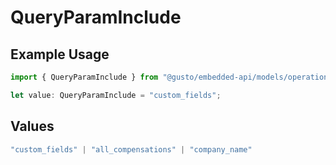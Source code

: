 # QueryParamInclude

## Example Usage

```typescript
import { QueryParamInclude } from "@gusto/embedded-api/models/operations/getv1employees.js";

let value: QueryParamInclude = "custom_fields";
```

## Values

```typescript
"custom_fields" | "all_compensations" | "company_name"
```
